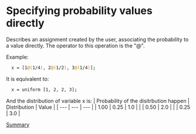 # Specifying probability values directly

Describes an assignment created by the user, associating
the probability to a value directly. The operator to
this operation is the "@".

Example:
```sh
  x = [1@(1/4), 2@(1/2), 3@(1/4)];
```

It is equivalent to:
```sh
  x = uniform [1, 2, 2, 3];
```

And the distribution of variable x is:
| Probability of the disitrbution happen | Distribution | Value | 
| --- | --- | --- |
| 1.00 | 0.25 | 1.0 |
| | 0.50 | 2.0 |
| | 0.25 | 3.0 |

[Summary](https://github.com/gleisonsdm/Kuifje-Documentation)
